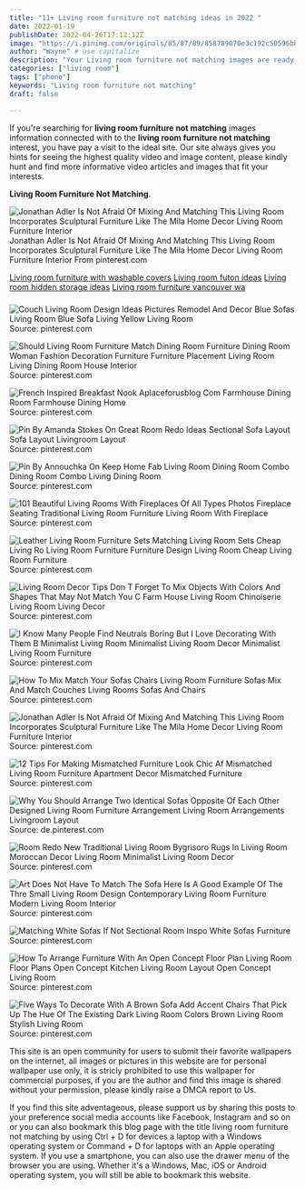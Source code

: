 ```yaml
---
title: "11+ Living room furniture not matching ideas in 2022 "
date: 2022-01-19
publishDate: 2022-04-20T17:12:12Z
image: "https://i.pinimg.com/originals/85/87/89/858789070e3c192c50596bbdd99ace8b.jpg"
author: "Wayne" # use capitalize
description: "Your Living room furniture not matching images are ready in this website. Living room furniture not matching are a topic that is being searched for and liked by netizens today. You can Find and Download the Living room furniture not matching files here. Download all free photos."
categories: ["living room"]
tags: ["phone"]
keywords: "Living room furniture not matching"
draft: false

---
```


If you're searching for **living room furniture not matching** images information connected with to the **living room furniture not matching** interest, you have pay a visit to the ideal  site.  Our site always  gives you  hints  for seeing  the highest  quality video and image  content, please kindly hunt and find more informative video articles and images  that fit your interests.

**Living Room Furniture Not Matching**. 

![Jonathan Adler Is Not Afraid Of Mixing And Matching This Living Room Incorporates Sculptural Furniture Like The Mila Home Decor Living Room Furniture Interior](https://i.pinimg.com/originals/0e/1d/fd/0e1dfd0860666211b855336417ebd7c0.png "Jonathan Adler Is Not Afraid Of Mixing And Matching This Living Room Incorporates Sculptural Furniture Like The Mila Home Decor Living Room Furniture Interior")
Jonathan Adler Is Not Afraid Of Mixing And Matching This Living Room Incorporates Sculptural Furniture Like The Mila Home Decor Living Room Furniture Interior From pinterest.com

[Living room furniture with washable covers](/living-room-furniture-with-washable-covers/)
[Living room futon ideas](/living-room-futon-ideas/)
[Living room hidden storage ideas](/living-room-hidden-storage-ideas/)
[Living room furniture vancouver wa](/living-room-furniture-vancouver-wa/)



### 

 


![Couch Living Room Design Ideas Pictures Remodel And Decor Blue Sofas Living Room Blue Sofa Living Yellow Living Room](https://i.pinimg.com/originals/d3/16/f4/d316f4fb6a87cdda5c7f0b4f8dae01a2.jpg "Couch Living Room Design Ideas Pictures Remodel And Decor Blue Sofas Living Room Blue Sofa Living Yellow Living Room")
Source: pinterest.com

 

![Should Living Room Furniture Match Dining Room Furniture Dining Room Woman Fashion Decoration Furniture Furniture Placement Living Room Living Dining Room House Interior](https://i.pinimg.com/736x/fd/1a/4e/fd1a4e44d0b48e216e1210e6c2f6ab23.jpg "Should Living Room Furniture Match Dining Room Furniture Dining Room Woman Fashion Decoration Furniture Furniture Placement Living Room Living Dining Room House Interior")
Source: pinterest.com

 

![French Inspired Breakfast Nook Aplaceforusblog Com Farmhouse Dining Room Farmhouse Dining Home](https://i.pinimg.com/originals/0c/17/98/0c1798c10ec116e734af513b675cc443.jpg "French Inspired Breakfast Nook Aplaceforusblog Com Farmhouse Dining Room Farmhouse Dining Home")
Source: pinterest.com

 

![Pin By Amanda Stokes On Great Room Redo Ideas Sectional Sofa Layout Sofa Layout Livingroom Layout](https://i.pinimg.com/originals/6a/6d/69/6a6d6961dfe753a7db9d4b69d7f1ec36.jpg "Pin By Amanda Stokes On Great Room Redo Ideas Sectional Sofa Layout Sofa Layout Livingroom Layout")
Source: pinterest.com

 

![Pin By Annouchka On Keep Home Fab Living Room Dining Room Combo Dining Room Combo Living Dining Room](https://i.pinimg.com/564x/0b/09/60/0b09603fc3d1462f414e0e05c1f9fe98--colorful-rugs-mismatched-chairs.jpg "Pin By Annouchka On Keep Home Fab Living Room Dining Room Combo Dining Room Combo Living Dining Room")
Source: pinterest.com

 

![101 Beautiful Living Rooms With Fireplaces Of All Types Photos Fireplace Seating Traditional Living Room Furniture Living Room With Fireplace](https://i.pinimg.com/originals/85/44/9e/85449ea30e1d7c7d23a2c4a10a5de376.jpg "101 Beautiful Living Rooms With Fireplaces Of All Types Photos Fireplace Seating Traditional Living Room Furniture Living Room With Fireplace")
Source: pinterest.com

 

![Leather Living Room Furniture Sets Matching Living Room Sets Cheap Living Ro Living Room Furniture Furniture Design Living Room Cheap Living Room Furniture](https://i.pinimg.com/736x/8d/57/cc/8d57cc56c06a963694d861099509f7da.jpg "Leather Living Room Furniture Sets Matching Living Room Sets Cheap Living Ro Living Room Furniture Furniture Design Living Room Cheap Living Room Furniture")
Source: pinterest.com

 

![Living Room Decor Tips Don T Forget To Mix Objects With Colors And Shapes That May Not Match You C Farm House Living Room Chinoiserie Living Room Living Decor](https://i.pinimg.com/564x/68/94/84/689484e3fb95409e2f494ff0d0237790.jpg "Living Room Decor Tips Don T Forget To Mix Objects With Colors And Shapes That May Not Match You C Farm House Living Room Chinoiserie Living Room Living Decor")
Source: pinterest.com

 

![I Know Many People Find Neutrals Boring But I Love Decorating With Them B Minimalist Living Room Minimalist Living Room Decor Minimalist Living Room Furniture](https://i.pinimg.com/736x/3e/3f/ca/3e3fcae236befce775202e1cec0f798f.jpg "I Know Many People Find Neutrals Boring But I Love Decorating With Them B Minimalist Living Room Minimalist Living Room Decor Minimalist Living Room Furniture")
Source: pinterest.com

 

![How To Mix Match Your Sofas Chairs Living Room Furniture Sofas Mix And Match Couches Living Rooms Sofas And Chairs](https://i.pinimg.com/originals/fa/ac/ce/faacce975a396ac62f71fc361c309266.png "How To Mix Match Your Sofas Chairs Living Room Furniture Sofas Mix And Match Couches Living Rooms Sofas And Chairs")
Source: pinterest.com

 

![Jonathan Adler Is Not Afraid Of Mixing And Matching This Living Room Incorporates Sculptural Furniture Like The Mila Home Decor Living Room Furniture Interior](https://i.pinimg.com/originals/0e/1d/fd/0e1dfd0860666211b855336417ebd7c0.png "Jonathan Adler Is Not Afraid Of Mixing And Matching This Living Room Incorporates Sculptural Furniture Like The Mila Home Decor Living Room Furniture Interior")
Source: pinterest.com

 

![12 Tips For Making Mismatched Furniture Look Chic Af Mismatched Living Room Furniture Apartment Decor Mismatched Furniture](https://i.pinimg.com/originals/8f/ec/a0/8feca0337f1ee36b33e769e5043e72b2.jpg "12 Tips For Making Mismatched Furniture Look Chic Af Mismatched Living Room Furniture Apartment Decor Mismatched Furniture")
Source: pinterest.com

 

![Why You Should Arrange Two Identical Sofas Opposite Of Each Other Designed Living Room Furniture Arrangement Living Room Arrangements Livingroom Layout](https://i.pinimg.com/originals/47/36/d5/4736d5d4a802dbe0cce482ea29da51c9.jpg "Why You Should Arrange Two Identical Sofas Opposite Of Each Other Designed Living Room Furniture Arrangement Living Room Arrangements Livingroom Layout")
Source: de.pinterest.com

 

![Room Redo New Traditional Living Room Bygrisoro Rugs In Living Room Moroccan Decor Living Room Minimalist Living Room Decor](https://i.pinimg.com/736x/96/5a/e6/965ae69c4cc0f82b29ada570bebd6fee.jpg "Room Redo New Traditional Living Room Bygrisoro Rugs In Living Room Moroccan Decor Living Room Minimalist Living Room Decor")
Source: pinterest.com

 

![Art Does Not Have To Match The Sofa Here Is A Good Example Of The Thre Small Living Room Design Contemporary Living Room Furniture Modern Living Room Interior](https://i.pinimg.com/originals/93/f9/61/93f9619ed56f673108e05c5d7304725e.jpg "Art Does Not Have To Match The Sofa Here Is A Good Example Of The Thre Small Living Room Design Contemporary Living Room Furniture Modern Living Room Interior")
Source: pinterest.com

 

![Matching White Sofas If Not Sectional Room Inspo White Sofas Furniture](https://i.pinimg.com/originals/9e/cb/bf/9ecbbf0e347570ff81734427e835acf0.jpg "Matching White Sofas If Not Sectional Room Inspo White Sofas Furniture")
Source: pinterest.com

 

![How To Arrange Furniture With An Open Concept Floor Plan Living Room Floor Plans Open Concept Kitchen Living Room Layout Open Concept Living Room](https://i.pinimg.com/736x/a2/c3/2f/a2c32f4fc3579f87c0e6488a47383070.jpg "How To Arrange Furniture With An Open Concept Floor Plan Living Room Floor Plans Open Concept Kitchen Living Room Layout Open Concept Living Room")
Source: pinterest.com

 

![Five Ways To Decorate With A Brown Sofa Add Accent Chairs That Pick Up The Hue Of The Existing Dark Living Room Colors Brown Living Room Stylish Living Room](https://i.pinimg.com/originals/85/87/89/858789070e3c192c50596bbdd99ace8b.jpg "Five Ways To Decorate With A Brown Sofa Add Accent Chairs That Pick Up The Hue Of The Existing Dark Living Room Colors Brown Living Room Stylish Living Room")
Source: pinterest.com

 

This site is an open community for users to submit their favorite wallpapers on the internet, all images or pictures in this website are for personal wallpaper use only, it is stricly prohibited to use this wallpaper for commercial purposes, if you are the author and find this image is shared without your permission, please kindly raise a DMCA report to Us.

If you find this site adventageous, please support us by sharing this posts to your preference social media accounts like Facebook, Instagram and so on or you can also bookmark this blog page with the title living room furniture not matching by using Ctrl + D for devices a laptop with a Windows operating system or Command + D for laptops with an Apple operating system. If you use a smartphone, you can also use the drawer menu of the browser you are using. Whether it's a Windows, Mac, iOS or Android operating system, you will still be able to bookmark this website.
